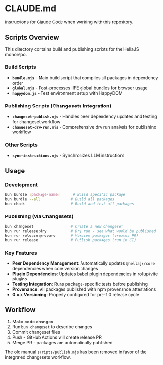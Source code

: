 # CLAUDE.md

Instructions for Claude Code when working with this repository.

## Scripts Overview

This directory contains build and publishing scripts for the HellaJS monorepo.

### Build Scripts
- **`bundle.mjs`** - Main build script that compiles all packages in dependency order
- **`global.mjs`** - Post-processes IIFE global bundles for browser usage  
- **`happydom.js`** - Test environment setup with HappyDOM

### Publishing Scripts (Changesets Integration)
- **`changeset-publish.mjs`** - Handles peer dependency updates and testing for changeset workflow
- **`changeset-dry-run.mjs`** - Comprehensive dry run analysis for publishing workflow

### Other Scripts
- **`sync-instructions.mjs`** - Synchronizes LLM instructions

## Usage

### Development
```bash
bun bundle [package-name]      # Build specific package
bun bundle --all              # Build all packages
bun check                     # Build and test all packages
```

### Publishing (via Changesets)
```bash
bun changeset                 # Create a new changeset
bun run release:dry           # Dry run - see what would be published
bun run release:prepare       # Version packages (creates PR)
bun run release               # Publish packages (run in CI)
```

### Key Features
- **Peer Dependency Management**: Automatically updates `@hellajs/core` dependencies when core version changes
- **Plugin Dependencies**: Updates babel plugin dependencies in rollup/vite plugins
- **Testing Integration**: Runs package-specific tests before publishing
- **Provenance**: All packages published with npm provenance attestations
- **0.x.x Versioning**: Properly configured for pre-1.0 release cycle

## Workflow
1. Make code changes
2. Run `bun changeset` to describe changes  
3. Commit changeset files
4. Push - GitHub Actions will create release PR
5. Merge PR - packages are automatically published

The old manual `scripts/publish.mjs` has been removed in favor of the integrated changesets workflow.